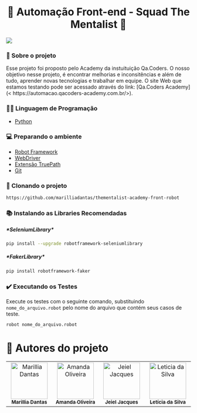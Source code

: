 <h1 align="center">🤖 Automação Front-end - Squad The Mentalist 🧠</h1>

<p>
<img loading="lazy" src="http://img.shields.io/static/v1?label=STATUS&message=%20FINALIZADO&color=GREEN&style=for-the-badge"/>
</p>



### 💬 Sobre o projeto
<p> Esse projeto foi proposto pelo Academy da instuituição Qa.Coders. O nosso objetivo nesse projeto, é encontrar melhorias e inconsitências e além de tudo, aprender novas tecnologias e trabalhar em equipe. O site Web que estamos testando pode ser acessado através do link: [Qa.Coders Academy](< https://automacao.qacoders-academy.com.br/>).

### 👨‍💻 Linguagem de Programação
- [Python](<https://www.python.org/>)


### 💻 Preparando o ambiente
- [Robot Framework](<https://robotframework.org/>)
- [WebDriver](<https://chromedriver.chromium.org/downloads>)
- [Extensão TruePath](<https://chromewebstore.google.com/detail/truepath/mgjhkhhbkkldiihlajcnlfchfcmhipmn?pli=1>)
- [Git](<https://git-scm.com/downloads>)


### 📁 Clonando o projeto
```bash
https://github.com/marilliadantas/thementalist-academy-front-robot
```
### 📚 Instalando as Libraries Recomendadas
<h5>*SeleniumLibrary*</h5>

```bash
pip install --upgrade robotframework-seleniumlibrary
```
<h5>*FakerLibrary* </h5>

```bash
pip install robotframework-faker
```

### ✔️ Executando os Testes
Execute os testes com o seguinte comando, substituindo `nome_do_arquivo.robot` pelo nome do arquivo que contém seus casos de teste.
```bash
robot nome_do_arquivo.robot
```

# 👥 Autores do projeto
<table>
  <tbody>
    <tr>
      <td align="center" valign="top" width="14.28%"><a href="https://www.linkedin.com/in/marilliadantas/"><img src="https://avatars.githubusercontent.com/u/105676314?v=4" width="100px;" alt="Marillia Dantas"/><br /><sub><b>Marillia Dantas</b></sub></a><br /><a href="https://github.com/marilliadantas"</td><td align="center" valign="top" width="14.28%"><a href="https://www.linkedin.com/in/amandaoliveira--/"><img src="https://avatars.githubusercontent.com/u/73588768?v=4" width="100px;" alt="Amanda Oliveira"/><br /><sub><b>Amanda Oliveira</b></sub></a><br /><a href="https://github.com/Amandatec"</td><td align="center" valign="top" width="14.28%"><a href="https://www.linkedin.com/in/jeieljacques/"><img src="https://avatars.githubusercontent.com/u/133384467?v=4" width="100px;" alt="Jeiel Jacques"/><br /><sub><b>Jeiel Jacques</b></sub></a><br /><a href="https://github.com/JeielJacques"</td> <td align="center" valign="top" width="14.28%"><a href="https://www.linkedin.com/in/aleticia-da-silva/"><img src="https://avatars.githubusercontent.com/u/61994404?v=4" width="100px;" alt="Leticia da Silva"/><br /><sub><b>Letícia da Silva</b></sub></a><br /><a href="https://github.com/ALeticiadaSilva"</td>
